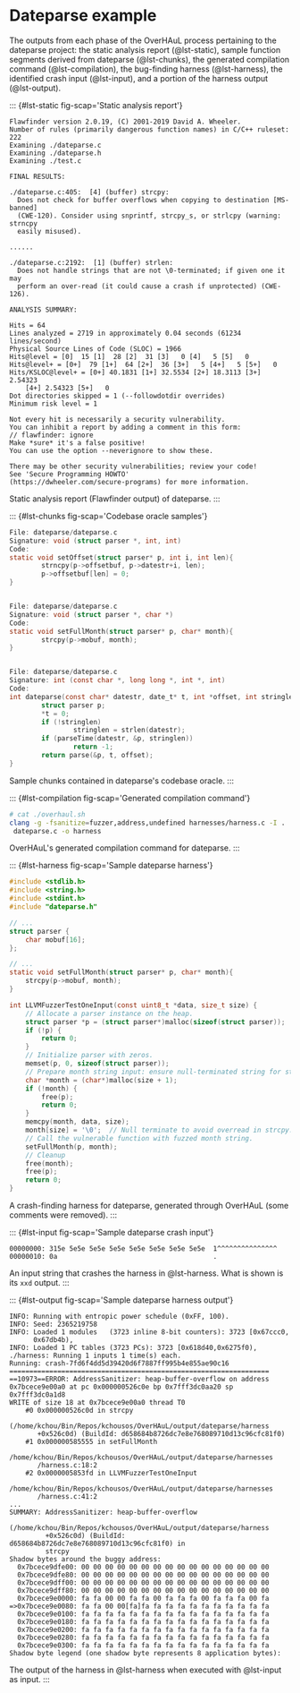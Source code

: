 # Dateparse example

The outputs from each phase of the OverHAuL process pertaining to the dateparse project: the static analysis report (@lst-static), sample function segments derived from dateparse (@lst-chunks), the generated compilation command (@lst-compilation), the bug-finding harness (@lst-harness), the identified crash input (@lst-input), and a portion of the harness output (@lst-output).

::: {#lst-static  fig-scap='Static analysis report'}

```text
Flawfinder version 2.0.19, (C) 2001-2019 David A. Wheeler.
Number of rules (primarily dangerous function names) in C/C++ ruleset: 222
Examining ./dateparse.c
Examining ./dateparse.h
Examining ./test.c

FINAL RESULTS:

./dateparse.c:405:  [4] (buffer) strcpy:
  Does not check for buffer overflows when copying to destination [MS-banned]
  (CWE-120). Consider using snprintf, strcpy_s, or strlcpy (warning: strncpy
  easily misused).

......

./dateparse.c:2192:  [1] (buffer) strlen:
  Does not handle strings that are not \0-terminated; if given one it may
  perform an over-read (it could cause a crash if unprotected) (CWE-126).

ANALYSIS SUMMARY:

Hits = 64
Lines analyzed = 2719 in approximately 0.04 seconds (61234 lines/second)
Physical Source Lines of Code (SLOC) = 1966
Hits@level = [0]  15 [1]  28 [2]  31 [3]   0 [4]   5 [5]   0
Hits@level+ = [0+]  79 [1+]  64 [2+]  36 [3+]   5 [4+]   5 [5+]   0
Hits/KSLOC@level+ = [0+] 40.1831 [1+] 32.5534 [2+] 18.3113 [3+] 2.54323
    [4+] 2.54323 [5+]   0
Dot directories skipped = 1 (--followdotdir overrides)
Minimum risk level = 1

Not every hit is necessarily a security vulnerability.
You can inhibit a report by adding a comment in this form:
// flawfinder: ignore
Make *sure* it's a false positive!
You can use the option --neverignore to show these.

There may be other security vulnerabilities; review your code!
See 'Secure Programming HOWTO'
(https://dwheeler.com/secure-programs) for more information.
```

Static analysis report (Flawfinder output) of dateparse.
:::

::: {#lst-chunks  fig-scap='Codebase oracle samples'}
```C
File: dateparse/dateparse.c
Signature: void (struct parser *, int, int)
Code:
static void setOffset(struct parser* p, int i, int len){
        strncpy(p->offsetbuf, p->datestr+i, len);
        p->offsetbuf[len] = 0;
}


File: dateparse/dateparse.c
Signature: void (struct parser *, char *)
Code:
static void setFullMonth(struct parser* p, char* month){
        strcpy(p->mobuf, month);
}


File: dateparse/dateparse.c
Signature: int (const char *, long long *, int *, int)
Code:
int dateparse(const char* datestr, date_t* t, int *offset, int stringlen){
        struct parser p;
        *t = 0;
        if (!stringlen)
                stringlen = strlen(datestr);
        if (parseTime(datestr, &p, stringlen))
                return -1;
        return parse(&p, t, offset);
}
```

Sample chunks contained in dateparse's codebase oracle.
:::

::: {#lst-compilation fig-scap='Generated compilation command'}
```sh
# cat ./overhaul.sh
clang -g -fsanitize=fuzzer,address,undefined harnesses/harness.c -I . 
 dateparse.c -o harness
```

OverHAuL's generated compilation command for dateparse.
:::

::: {#lst-harness fig-scap='Sample dateparse harness'}
```C
#include <stdlib.h>
#include <string.h>
#include <stdint.h>
#include "dateparse.h"

// ...
struct parser {
	char mobuf[16];
};

// ...
static void setFullMonth(struct parser* p, char* month){
	strcpy(p->mobuf, month);
}

int LLVMFuzzerTestOneInput(const uint8_t *data, size_t size) {
	// Allocate a parser instance on the heap.
	struct parser *p = (struct parser*)malloc(sizeof(struct parser));
	if (!p) {
		return 0;
	}
	// Initialize parser with zeros.
	memset(p, 0, sizeof(struct parser));
	// Prepare month string input: ensure null-terminated string for strcpy.
	char *month = (char*)malloc(size + 1);
	if (!month) {
		free(p);
		return 0;
	}
	memcpy(month, data, size);
	month[size] = '\0';  // Null terminate to avoid overread in strcpy.
	// Call the vulnerable function with fuzzed month string.
	setFullMonth(p, month);
	// Cleanup
	free(month);
	free(p);
	return 0;
}
```

A crash-finding harness for dateparse, generated through OverHAuL (some comments were removed).
:::

::: {#lst-input fig-scap='Sample dateparse crash input'}
```
00000000: 315e 5e5e 5e5e 5e5e 5e5e 5e5e 5e5e 5e5e  1^^^^^^^^^^^^^^^
00000010: 0a                                       .
```

An input string that crashes the harness in @lst-harness. What is shown is its `xxd` output.
:::

::: {#lst-output fig-scap='Sample dateparse harness output'}
``` text
INFO: Running with entropic power schedule (0xFF, 100).
INFO: Seed: 2365219758
INFO: Loaded 1 modules   (3723 inline 8-bit counters): 3723 [0x67ccc0,
      0x67db4b),
INFO: Loaded 1 PC tables (3723 PCs): 3723 [0x618d40,0x6275f0),
./harness: Running 1 inputs 1 time(s) each.
Running: crash-7fd6f4dd5d39420d6f7887ff995b4e855ae90c16
=================================================================
==10973==ERROR: AddressSanitizer: heap-buffer-overflow on address
0x7bcece9e00a0 at pc 0x000000526c0e bp 0x7fff3dc0aa20 sp 0x7fff3dc0a1d8
WRITE of size 18 at 0x7bcece9e00a0 thread T0
    #0 0x000000526c0d in strcpy
       (/home/kchou/Bin/Repos/kchousos/OverHAuL/output/dateparse/harness
       +0x526c0d) (BuildId: d658684b8726dc7e8e768089710d13c96cfc81f0)
    #1 0x000000585555 in setFullMonth
       /home/kchou/Bin/Repos/kchousos/OverHAuL/output/dateparse/harnesses
       /harness.c:18:2
    #2 0x0000005853fd in LLVMFuzzerTestOneInput
       /home/kchou/Bin/Repos/kchousos/OverHAuL/output/dateparse/harnesses
       /harness.c:41:2
...
SUMMARY: AddressSanitizer: heap-buffer-overflow
         (/home/kchou/Bin/Repos/kchousos/OverHAuL/output/dateparse/harness
         +0x526c0d) (BuildId: d658684b8726dc7e8e768089710d13c96cfc81f0) in
         strcpy
Shadow bytes around the buggy address:
  0x7bcece9dfe00: 00 00 00 00 00 00 00 00 00 00 00 00 00 00 00 00
  0x7bcece9dfe80: 00 00 00 00 00 00 00 00 00 00 00 00 00 00 00 00
  0x7bcece9dff00: 00 00 00 00 00 00 00 00 00 00 00 00 00 00 00 00
  0x7bcece9dff80: 00 00 00 00 00 00 00 00 00 00 00 00 00 00 00 00
  0x7bcece9e0000: fa fa 00 00 fa fa 00 fa fa fa 00 fa fa fa 00 fa
=>0x7bcece9e0080: fa fa 00 00[fa]fa fa fa fa fa fa fa fa fa fa fa
  0x7bcece9e0100: fa fa fa fa fa fa fa fa fa fa fa fa fa fa fa fa
  0x7bcece9e0180: fa fa fa fa fa fa fa fa fa fa fa fa fa fa fa fa
  0x7bcece9e0200: fa fa fa fa fa fa fa fa fa fa fa fa fa fa fa fa
  0x7bcece9e0280: fa fa fa fa fa fa fa fa fa fa fa fa fa fa fa fa
  0x7bcece9e0300: fa fa fa fa fa fa fa fa fa fa fa fa fa fa fa fa
Shadow byte legend (one shadow byte represents 8 application bytes):
```

The output of the harness in @lst-harness when executed with @lst-input as input.
:::
